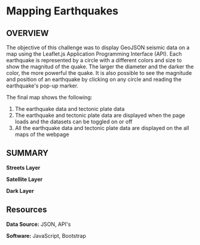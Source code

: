 # Mapping Earthquakes




## OVERVIEW 


The objective of this challenge was to display GeoJSON seismic data on a map using the Leaflet.js Application Programming Interface (API). Each earthquake is represented by a circle with a different colors and size to show the magnitud of the quake. The larger the diameter and the darker the color, the more powerful the quake. It is also possible to see the magnitude and position of an earthquake by clicking on any circle and reading the earthquake's pop-up marker.


The final map shows the following:

1. The earthquake data and tectonic plate data 
2. The earthquake and tectonic plate data are displayed when the page loads and the datasets can be toggled on or off
3. All the earthquake data and tectonic plate data are displayed on the all maps of the webpage




## SUMMARY

**Streets Layer**



**Satellite Layer**




**Dark Layer**






## Resources

**Data Source:** JSON, API's

**Software:** JavaScript, Bootstrap